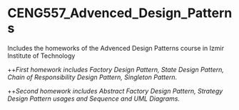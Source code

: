 # CENG557_Advenced_Design_Patterns
Includes the homeworks of the Advenced Design Patterns course in Izmir Institute of Technology

++*First homework includes Factory Design Pattern, State Design Pattern, Chain of Responsibility Design Pattern, Singleton Pattern.*

++*Second homework includes Abstract Factory Design Pattern, Strategy Design Pattern usages and Sequence and UML Diagrams.*
